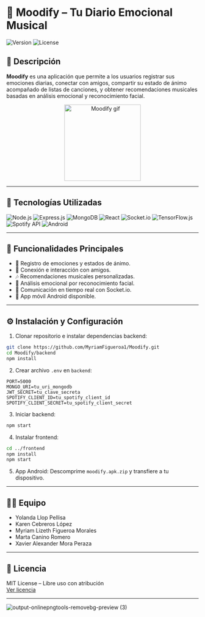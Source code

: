 # 🎵 Moodify – Tu Diario Emocional Musical

![Version](https://img.shields.io/badge/version-1.0.0-blue)
![License](https://img.shields.io/badge/license-MIT-lightgrey)

## 🚀 Descripción

**Moodify** es una aplicación que permite a los usuarios registrar sus emociones diarias, conectar con amigos, compartir su estado de ánimo acompañado de listas de canciones, y obtener recomendaciones musicales basadas en análisis emocional y reconocimiento facial.

<div align="center">
  <img src="https://media3.giphy.com/media/v1.Y2lkPTc5MGI3NjExb2xsd3E3MzZiaG5zazQ5a3M0eTV0MW5kdTlrMjhyZTFndTBqN3JzcSZlcD12MV9pbnRlcm5hbF9naWZfYnlfaWQmY3Q9cw/X4eOmwrQHkiIemT6jj/giphy.gif" alt="Moodify gif" height="200"/>
</div>

---

## 🧩 Tecnologías Utilizadas

![Node.js](https://img.shields.io/badge/Node.js-339933?logo=node.js&logoColor=white&style=for-the-badge)
![Express.js](https://img.shields.io/badge/Express.js-000000?logo=express&logoColor=white&style=for-the-badge)
![MongoDB](https://img.shields.io/badge/MongoDB-47A248?logo=mongodb&logoColor=white&style=for-the-badge)
![React](https://img.shields.io/badge/React-61DAFB?logo=react&logoColor=black&style=for-the-badge)
![Socket.io](https://img.shields.io/badge/Socket.io-010101?logo=socket.io&logoColor=white&style=for-the-badge)
![TensorFlow.js](https://img.shields.io/badge/TensorFlow.js-FF6F00?logo=tensorflow&logoColor=white&style=for-the-badge)
![Spotify API](https://img.shields.io/badge/Spotify-1DB954?logo=spotify&logoColor=white&style=for-the-badge)
![Android](https://img.shields.io/badge/Android-3DDC84?logo=android&logoColor=white&style=for-the-badge)

---

## 🎯 Funcionalidades Principales

- 📝 Registro de emociones y estados de ánimo.
- 👥 Conexión e interacción con amigos.
- 🎶 Recomendaciones musicales personalizadas.
- 🤖 Análisis emocional por reconocimiento facial.
- 🔔 Comunicación en tiempo real con Socket.io.
- 📱 App móvil Android disponible.

---

## ⚙️ Instalación y Configuración

1. Clonar repositorio e instalar dependencias backend:
```bash
git clone https://github.com/MyriamFigueroa1/Moodify.git
cd Moodify/backend
npm install
```

2. Crear archivo `.env` en `backend`:
```
PORT=5000
MONGO_URI=tu_uri_mongodb
JWT_SECRET=tu_clave_secreta
SPOTIFY_CLIENT_ID=tu_spotify_client_id
SPOTIFY_CLIENT_SECRET=tu_spotify_client_secret
```

3. Iniciar backend:
```bash
npm start
```

4. Instalar frontend:
```bash
cd ../frontend
npm install
npm start
```

5. App Android: Descomprime `moodify.apk.zip` y transfiere a tu dispositivo.

---

## 👨‍💻 Equipo

- Yolanda Llop Pellisa  
- Karen Cebreros López  
- Myriam Lizeth Figueroa Morales  
- Marta Canino Romero  
- Xavier Alexander Mora Peraza  

---

## 📄 Licencia

MIT License – Libre uso con atribución  
[Ver licencia](https://opensource.org/licenses/MIT)

---

![output-onlinepngtools-removebg-preview (3)](https://github.com/user-attachments/assets/940ff865-7497-4a78-a09e-125e07d91e1a)

